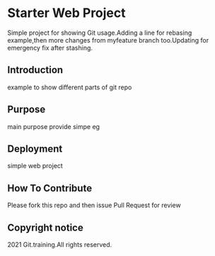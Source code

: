 # Starter Web Project

Simple project for showing Git usage.Adding a line for rebasing example,then more changes from myfeature branch too.Updating for emergency fix after stashing.
## Introduction
example to show different parts of git repo

## Purpose
main purpose provide simpe eg
## Deployment
simple web project
## How To Contribute
 Please fork this repo and then issue Pull Request for review
## Copyright notice
2021 Git.training.All rights reserved.
